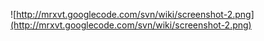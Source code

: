 ![http://mrxvt.googlecode.com/svn/wiki/screenshot-2.png](http://mrxvt.googlecode.com/svn/wiki/screenshot-2.png)